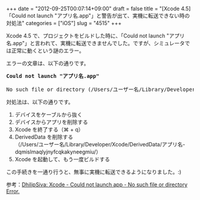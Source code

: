 +++
date = "2012-09-25T00:07:14+09:00"
draft = false
title = "[Xcode 4.5] 「Could not launch \"アプリ名.app\"」と警告が出て、実機に転送できない時の対処法"
categories = ["iOS"]
slug = "4515"
+++

Xcode 4.5 で、プロジェクトをビルドした時に、「Could not launch "アプリ名.app"」と言われて、実機に転送できませんでした。ですが、シミュレータでは正常に動くという謎のエラー。

エラーの文章は、以下の通りです。

<pre><strong>Could not launch "アプリ名.app"</strong>

No such file or directory (/Users/ユーザー名/Library/Developer/Xcode/DerivedData/アプリ名-dqmislmaqlyjnyfcqkakyneegmiu/Build/Products/Debug-iphoneos/アプリ名.app/アプリ名)</code></pre>

対処法は、以下の通りです。

1. デバイスをケーブルから抜く
1. デバイスからアプリを削除する
1. Xcode を終了する（⌘ + q）
1. DerivedData を削除する<br />
（/Users/ユーザー名/Library/Developer/Xcode/DerivedData/アプリ名-dqmislmaqlyjnyfcqkakyneegmiu/）
1. Xcode を起動して、もう一度ビルドする


この手続きを一通り行うと、無事に実機に転送できるようになりました。:)

参考：[DhilipSiva: Xcode - Could not launch app - No such file or directory Error.](http://dhilipsiva.blogspot.jp/2012/07/xcode-could-not-launch-app-no-such-file.html)
